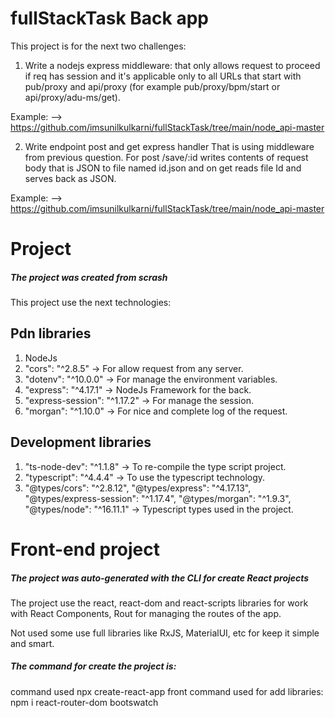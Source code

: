 # fullStackTask Back app

This project is for the next two challenges:

1. Write a nodejs express middleware:
   that only allows request to proceed if req has session and it's applicable only to all URLs that start with pub/proxy and api/proxy (for example pub/proxy/bpm/start or api/proxy/adu-ms/get).

Example: --> https://github.com/imsunilkulkarni/fullStackTask/tree/main/node_api-master

2. Write endpoint post and get express handler
   That is using middleware from previous question. For post /save/:id writes contents of request body that is JSON to file named id.json and on get reads file Id and serves back as JSON.

Example: --> https://github.com/imsunilkulkarni/fullStackTask/tree/main/node_api-master

# Project

##### The project was created from scrash

This project use the next technologies:

## Pdn libraries

1. NodeJs
2. "cors": "^2.8.5" -> For allow request from any server.
3. "dotenv": "^10.0.0" -> For manage the environment variables.
4. "express": "^4.17.1" -> NodeJs Framework for the back.
5. "express-session": "^1.17.2" -> For manage the session.
6. "morgan": "^1.10.0" -> For nice and complete log of the request.

## Development libraries

1. "ts-node-dev": "^1.1.8" -> To re-compile the type script project.
2. "typescript": "^4.4.4" -> To use the typescript technology.
3. "@types/cors": "^2.8.12", "@types/express": "^4.17.13", "@types/express-session": "^1.17.4", "@types/morgan": "^1.9.3", "@types/node": "^16.11.1" -> Typescript types used in the project.

# Front-end project

##### The project was auto-generated with the CLI for create React projects

The project use the react, react-dom and react-scripts libraries for work with React Components, Rout for managing the routes of the app.

Not used some use full libraries like RxJS, MaterialUI, etc for keep it simple and smart.

##### The command for create the project is:

command used npx create-react-app front
command used for add libraries: npm i react-router-dom bootswatch
